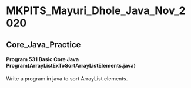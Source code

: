 # MKPITS_Mayuri_Dhole_Java_Nov_2020

## Core_Java_Practice

#### Program 531 Basic Core Java Program(ArrayListExToSortArrayListElements.java)
Write a program in java to sort ArrayList elements.
